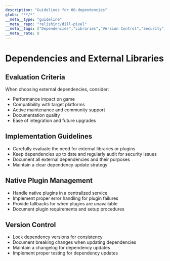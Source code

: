```yaml
---
description: "Guidelines for 08-dependencies"
globs: "**/*"
__meta__type: "guideline"
__meta__repo: "relishinc/dill-pixel"
__meta__tags: ["Dependencies","Libraries","Version Control","Security","Integration"]
__meta__rate: 8
---
```

# Dependencies and External Libraries

## Evaluation Criteria
When choosing external dependencies, consider:
- Performance impact on game
- Compatibility with target platforms
- Active maintenance and community support
- Documentation quality
- Ease of integration and future upgrades

## Implementation Guidelines
- Carefully evaluate the need for external libraries or plugins
- Keep dependencies up to date and regularly audit for security issues
- Document all external dependencies and their purposes
- Maintain a clear dependency update strategy

## Native Plugin Management
- Handle native plugins in a centralized service
- Implement proper error handling for plugin failures
- Provide fallbacks for when plugins are unavailable
- Document plugin requirements and setup procedures

## Version Control
- Lock dependency versions for consistency
- Document breaking changes when updating dependencies
- Maintain a changelog for dependency updates
- Implement proper testing for dependency updates